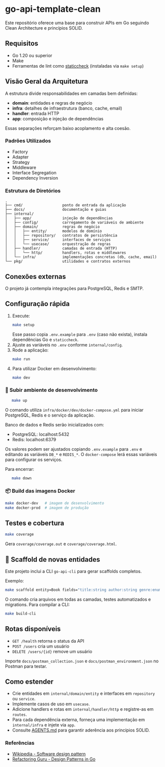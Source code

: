 # go-api-template-clean

Este repositório oferece uma base para construir APIs em Go seguindo Clean Architecture e princípios SOLID.

## Requisitos

- Go 1.20 ou superior
- Make
- Ferramentas de lint como [staticcheck](https://staticcheck.io) (instaladas via `make setup`)

## Visão Geral da Arquitetura

A estrutura divide responsabilidades em camadas bem definidas:

- **domain**: entidades e regras de negócio
- **infra**: detalhes de infraestrutura (banco, cache, email)
- **handler**: entrada HTTP
- **app**: composição e injeção de dependências

Essas separações reforçam baixo acoplamento e alta coesão.

### Padrões Utilizados
- Factory
- Adapter
- Strategy
- Middleware
- Interface Segregation
- Dependency Inversion

### Estrutura de Diretórios
```text
.
├── cmd/                  ponto de entrada da aplicação
├── docs/                 documentação e guias
├── internal/
│   ├── app/              injeção de dependências
│   ├── config/           carregamento de variáveis de ambiente
│   ├── domain/           regras de negócio
│   │   ├── entity/       modelos de domínio
│   │   ├── repository/   contratos de persistência
│   │   ├── service/      interfaces de serviços
│   │   └── usecase/      orquestração de regras
│   ├── handler/          camadas de entrada (HTTP)
│   │   └── http/         handlers, rotas e middlewares
│   └── infra/            implementações concretas (db, cache, email)
└── pkg/                  utilidades e contratos externos
```

## Conexões externas

O projeto já contempla integrações para PostgreSQL, Redis e SMTP.

## Configuração rápida

1. Execute:
   ```bash
   make setup
   ```
   Esse passo copia `.env.example` para `.env` (caso não exista), instala dependências Go e `staticcheck`.
2. Ajuste as variáveis no `.env` conforme `internal/config`.
3. Rode a aplicação:
   ```bash
   make run
   ```
4. Para utilizar Docker em desenvolvimento:
   ```bash
   make dev
   ```

### 🔧 Subir ambiente de desenvolvimento

```bash
   make up
```
O comando utiliza `infra/docker/dev/docker-compose.yml` para iniciar PostgreSQL, Redis e o serviço da aplicação.

Banco de dados e Redis serão inicializados com:
- PostgreSQL: localhost:5432
- Redis: localhost:6379

Os valores podem ser ajustados copiando `.env.example` para `.env` e editando as
variáveis `DB_*` e `REDIS_*`. O `docker-compose` lerá essas variáveis para
configurar os serviços.

Para encerrar:

```bash
   make down
```

### 📦 Build das imagens Docker

```bash
make docker-dev   # imagem de desenvolvimento
make docker-prod  # imagem de produção
```

## Testes e cobertura

```bash
make coverage
```
Gera `coverage/coverage.out` e `coverage/coverage.html`.

## 🔧 Scaffold de novas entidades

Este projeto inclui a CLI `go-api-cli` para gerar scaffolds completos.

Exemplo:
```bash
make scaffold entity=Book fields="title:string author:string genre:enum[fiction,non-fiction] pages:int"
```
O comando cria arquivos em todas as camadas, testes automatizados e migrations. Para compilar a CLI:
```bash
make build-cli
```

## Rotas disponíveis

- `GET /health` retorna o status da API
- `POST /users` cria um usuário
- `DELETE /users/{id}` remove um usuário

Importe `docs/postman_collection.json` e `docs/postman_environment.json` no Postman para testar.

## Como estender

- Crie entidades em `internal/domain/entity` e interfaces em `repository` ou `service`.
- Implemente casos de uso em `usecase`.
- Adicione handlers e rotas em `internal/handler/http` e registre-as em `routes`.
- Para cada dependência externa, forneça uma implementação em `internal/infra` e injete via `app`.
- Consulte [AGENTS.md](AGENTS.md) para garantir aderência aos princípios SOLID.

### Referências
- [Wikipedia - Software design pattern](https://en.wikipedia.org/wiki/Software_design_pattern)
- [Refactoring Guru - Design Patterns in Go](https://refactoring.guru/design-patterns/go)
